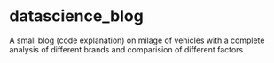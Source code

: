 # datascience_blog
A small blog (code explanation) on milage of vehicles with a complete analysis of different brands
and comparision of different factors

